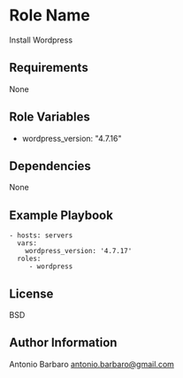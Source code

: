 Role Name
=========

Install Wordpress

Requirements
------------

None

Role Variables
--------------

- wordpress_version: "4.7.16"


Dependencies
------------

None

Example Playbook
----------------

    - hosts: servers
      vars:
        wordpress_version: '4.7.17'    
      roles:
         - wordpress

License
-------

BSD

Author Information
------------------

Antonio Barbaro <antonio.barbaro@gmail.com>
